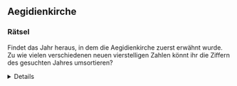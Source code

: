 ## Aegidienkirche

### Rätsel
Findet das Jahr heraus, in dem die Aegidienkirche zuerst erwähnt wurde. Zu wie vielen verschiedenen neuen vierstelligen Zahlen könnt ihr die Ziffern des gesuchten Jahres umsortieren?

<details>
Lösung: 11

Beschreibung: 1227 erstmals erwähnt (siehe Info-Tafel auf der Kirchenaußenseite), Berechnung z.B. über Baumdiagramm (systematisches Ausprobieren) oder 4!/2!  =  12, abzüglich des Jahres selbst also 11 Permutationen: 

1272, 1722, 2127, 2172, 2217, 2271, 2712, 2721, 7122, 7212, 7221
</details>
